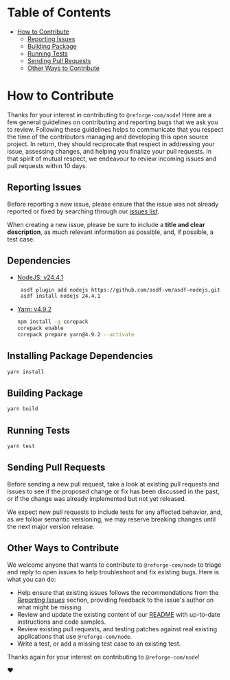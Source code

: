 # Table of Contents

- [How to Contribute](#how-to-contribute)
  - [Reporting Issues](#reporting-issues)
  - [Building Package](#building-package)
  - [Running Tests](#running-tests)
  - [Sending Pull Requests](#sending-pull-requests)
  - [Other Ways to Contribute](#other-ways-to-contribute)

# How to Contribute

Thanks for your interest in contributing to `@reforge-com/node`! Here are a few general guidelines
on contributing and reporting bugs that we ask you to review. Following these guidelines helps to
communicate that you respect the time of the contributors managing and developing this open source
project. In return, they should reciprocate that respect in addressing your issue, assessing
changes, and helping you finalize your pull requests. In that spirit of mutual respect, we endeavour
to review incoming issues and pull requests within 10 days.

## Reporting Issues

Before reporting a new issue, please ensure that the issue was not already reported or fixed by
searching through our [issues list](https://github.com/reforgehq/sdk-node/issues).

When creating a new issue, please be sure to include a **title and clear description**, as much
relevant information as possible, and, if possible, a test case.

## Dependencies

- [NodeJS: v24.4.1](https://github.com/asdf-vm/asdf-nodejs)

  ```sh
   asdf plugin add nodejs https://github.com/asdf-vm/asdf-nodejs.git
   asdf install nodejs 24.4.1
  ```

- [Yarn: v4.9.2](https://yarnpkg.com/getting-started/install)

  ```sh
  npm install -g corepack
  corepack enable
  corepack prepare yarn@4.9.2 --activate
  ```

## Installing Package Dependencies

```sh
yarn install
```

## Building Package

```sh
yarn build
```

## Running Tests

```sh
yarn test
```

## Sending Pull Requests

Before sending a new pull request, take a look at existing pull requests and issues to see if the
proposed change or fix has been discussed in the past, or if the change was already implemented but
not yet released.

We expect new pull requests to include tests for any affected behavior, and, as we follow semantic
versioning, we may reserve breaking changes until the next major version release.

## Other Ways to Contribute

We welcome anyone that wants to contribute to `@reforge-com/node` to triage and reply to open issues
to help troubleshoot and fix existing bugs. Here is what you can do:

- Help ensure that existing issues follows the recommendations from the
  _[Reporting Issues](#reporting-issues)_ section, providing feedback to the issue's author on what
  might be missing.
- Review and update the existing content of our [README](./README.md) with up-to-date instructions
  and code samples.
- Review existing pull requests, and testing patches against real existing applications that use
  `@reforge-com/node`.
- Write a test, or add a missing test case to an existing test.

Thanks again for your interest on contributing to `@reforge-com/node`!

:heart:
